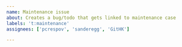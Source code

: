 ```yaml
---
name: Maintenance issue
about: Creates a bug/todo that gets linked to maintenance case
labels: 't:maintenance'
assignees: ['pcrespov', 'sanderegg', 'GitHK']

---
```



<!-- Please connect this case to the Epic: 
https://github.com/ITISFoundation/osparc-issues/issues/675 -->